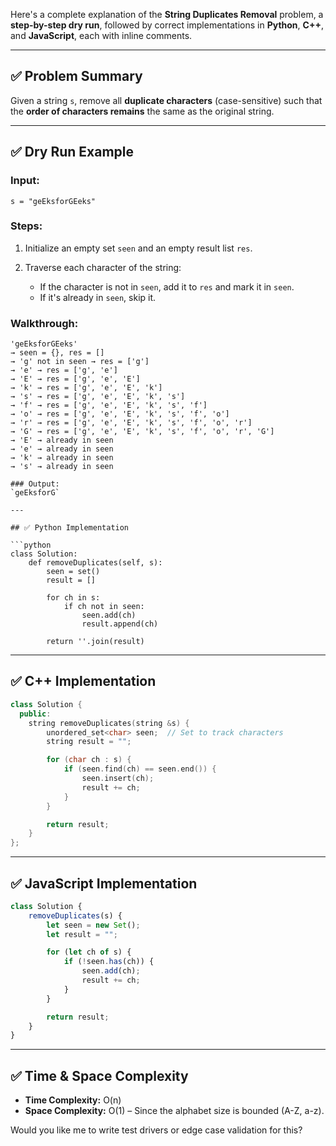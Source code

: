 Here's a complete explanation of the **String Duplicates Removal** problem, a **step-by-step dry run**, followed by correct implementations in **Python**, **C++**, and **JavaScript**, each with inline comments.

---

## ✅ Problem Summary

Given a string `s`, remove all **duplicate characters** (case-sensitive) such that the **order of characters remains** the same as the original string.

---

## ✅ Dry Run Example

### Input:

`s = "geEksforGEeks"`

### Steps:

1. Initialize an empty set `seen` and an empty result list `res`.
2. Traverse each character of the string:

   * If the character is not in `seen`, add it to `res` and mark it in `seen`.
   * If it's already in `seen`, skip it.

### Walkthrough:

````
'geEksforGEeks'
→ seen = {}, res = []
→ 'g' not in seen → res = ['g']
→ 'e' → res = ['g', 'e']
→ 'E' → res = ['g', 'e', 'E']
→ 'k' → res = ['g', 'e', 'E', 'k']
→ 's' → res = ['g', 'e', 'E', 'k', 's']
→ 'f' → res = ['g', 'e', 'E', 'k', 's', 'f']
→ 'o' → res = ['g', 'e', 'E', 'k', 's', 'f', 'o']
→ 'r' → res = ['g', 'e', 'E', 'k', 's', 'f', 'o', 'r']
→ 'G' → res = ['g', 'e', 'E', 'k', 's', 'f', 'o', 'r', 'G']
→ 'E' → already in seen
→ 'e' → already in seen
→ 'k' → already in seen
→ 's' → already in seen

### Output:
`geEksforG`

---

## ✅ Python Implementation

```python
class Solution:
    def removeDuplicates(self, s):
        seen = set()
        result = []
        
        for ch in s:
            if ch not in seen:
                seen.add(ch)
                result.append(ch)
        
        return ''.join(result)
````

---

## ✅ C++ Implementation

```cpp
class Solution {
  public:
    string removeDuplicates(string &s) {
        unordered_set<char> seen;  // Set to track characters
        string result = "";

        for (char ch : s) {
            if (seen.find(ch) == seen.end()) {
                seen.insert(ch);
                result += ch;
            }
        }

        return result;
    }
};
```

---

## ✅ JavaScript Implementation

```javascript
class Solution {
    removeDuplicates(s) {
        let seen = new Set();
        let result = "";

        for (let ch of s) {
            if (!seen.has(ch)) {
                seen.add(ch);
                result += ch;
            }
        }

        return result;
    }
}
```

---

## ✅ Time & Space Complexity

* **Time Complexity:** O(n)
* **Space Complexity:** O(1) – Since the alphabet size is bounded (A-Z, a-z).

Would you like me to write test drivers or edge case validation for this?
